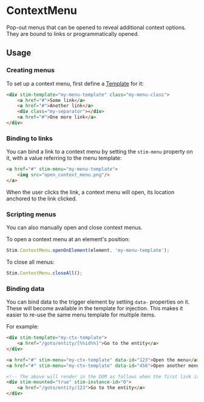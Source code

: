 # ContextMenu
Pop-out menus that can be opened to reveal additional context options. They are bound to links or programmatically opened.

## Usage

### Creating menus
To set up a context menu, first define a [Template](./templates.md) for it:

```html
<div stim-template="my-menu-template" class="my-menu-class">
    <a href="#">Some link</a>
    <a href="#">Another link</a>
    <div class="my-separator"></div>
    <a href="#">One more link</a>
</div>
```

### Binding to links
You can bind a link to a context menu by setting the `stim-menu` property on it, with a value referring to the menu template:

```html
<a href="#" stim-menu="my-menu-template">
    <img src="open_context_menu.png"/>
</a>
```

When the user clicks the link, a context menu will open, its location anchored to the link clicked.

### Scripting menus
You can also manually open and close context menus.

To open a context menu at an element's position:
```javascript
Stim.ContextMenu.openOnElement(element, 'my-menu-template');
```

To close all menus:
```javascript
Stim.ContextMenu.closeAll();
```

### Binding data
You can bind data to the trigger element by setting `data-` properties on it. These will become available in the template for injection. This makes it easier to re-use the same menu template for multiple items.

For example:

```html
<div stim-template="my-ctx-template">
    <a href="/goto/entity/[%%id%%]">Go to the entity</a>
</div>

<a href="#" stim-menu="my-ctx-template" data-id="123">Open the menu</a>
<a href="#" stim-menu="my-ctx-template" data-id="456">Open another menu</a>

<!-- The above will render in the DOM as follows when the first link is clicked: -->
<div stim-mounted="true" stim-instance-id="0">
    <a href="/goto/entity/123">Go to the entity</a>
</div>
```